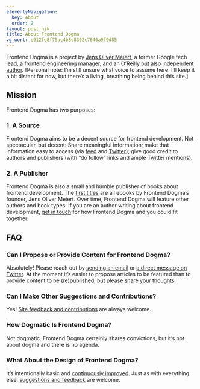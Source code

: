```yaml
---
eleventyNavigation:
  key: About
  order: 2
layout: post.njk
title: About Frontend Dogma
vg_wort: e912fe8f75ac4b8c8302c7640a9f9d85
---
```

Frontend Dogma is a project by [Jens Oliver Meiert](https://meiert.com/en/), a former Google tech lead, a frontend engineering manager, and an O’Reilly but also independent [author](https://www.goodreads.com/author/list/13623828.Jens_Oliver_Meiert). [Personal note: I’m still unsure what voice to assume here. I’ll keep it a bit distant for now, but there’s a living, breathing being behind this site.]

## Mission

Frontend Dogma has two purposes:

### 1. A Source

Frontend Dogma aims to be a decent source for frontend development. Not spectacular, but decent: Share meaningful information; make that information easy to access (via [feed](/feed/) and [Twitter](https://twitter.com/frontenddogma)); give good credit to authors and publishers (with “do follow” links and ample Twitter mentions).

### 2. A Publisher

Frontend Dogma is also a small and humble publisher of books about frontend development. The [first titles](/books/) are all ebooks by Frontend Dogma’s founder, Jens Oliver Meiert. Over time, Frontend Dogma will feature other authors and book types. If you are an author writing about frontend development, [get in touch](/contact/) for how Frontend Dogma and you could fit together.

## FAQ

### Can I Propose or Provide Content for Frontend Dogma?

Absolutely! Please reach out by [sending an email](/contact/) or [a direct message on Twitter](https://twitter.com/messages/9372812-1362505873625645064). At the moment it’s easier to propose articles to be featured than to provide content to be (re)published, but please share your thoughts.

### Can I Make Other Suggestions and Contributions?

Yes! [Site feedback and contributions](https://github.com/j9t/frontenddogma.com) are always welcome.

### How Dogmatic Is Frontend Dogma?

Not dogmatic. Frontend Dogma certainly shares convictions, but it’s not about dogma and there is no agenda.

### What About the Design of Frontend Dogma?

It’s intentionally basic and [continuously improved](https://meiert.com/en/blog/the-greatest-secret-in-web-design/). Just as with everything else, [suggestions and feedback](https://github.com/j9t/frontenddogma.com) are welcome.